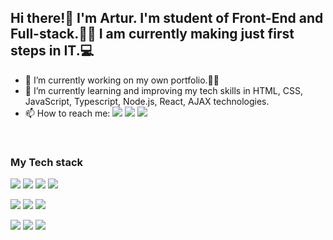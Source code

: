 ## Hi there!👋 I'm Artur. I'm student of Front-End and Full-stack.👨‍🎓 I am currently making just first steps in IT.💻
- 🔭 I’m currently working on my own portfolio.👨‍💻
- 🌱 I’m currently learning and improving my tech skills in HTML, CSS, JavaScript, Typescript, Node.js, React, AJAX technologies.
- 📫 How to reach me: [<img src="https://img.shields.io/badge/Gmail-DCDCDC?style=flat&logo=google&logoColor=B22222&">](mailto:"stoianovart@gmail.com"/ "Gmail") [<img src="https://img.shields.io/badge/Telegram-4682B4?style=flat&logo=telegram&logoColor=white&">](https://t.me/stoianovart/ "Telegram") [<img src="https://img.shields.io/badge/LinkedIn-0A66C2?style=flat&logo=linkedin&logoColor=white&">](https://linkedin.com/in/artur-stoianov/ "LinkedIn")
<br>

### My Tech stack

<img src="https://img.shields.io/badge/HTML-181717?style=flat&logo=html5&logoColor=E34F26&"> <img src="https://img.shields.io/badge/CSS-181717?style=flat&logo=css3&logoColor=1572B6&"> <img src="https://img.shields.io/badge/SCSS-181717?style=flat&logo=sass&logoColor=CC6699&"> <img src="https://img.shields.io/badge/MySQL-181717?style=flat&logo=mysql&logoColor=4479A1&">

<img src="https://img.shields.io/badge/Figma-181717?style=flat&logo=figma&logoColor=B22222&"> <img src="https://img.shields.io/badge/JavaScript-181717?style=flat&logo=javascript&logoColor=gold&"> <img src="https://img.shields.io/badge/React-181717?style=flat&logo=react&logoColor=#61DAFB&">

<img src="https://img.shields.io/badge/Git-181717?style=flat&logo=git&logoColor=F05032&"> <img src="https://img.shields.io/badge/GitHub-181717?style=flat&logo=github&logoColor=ffffff&"> <img src="https://img.shields.io/badge/GitLab-181717?style=flat&logo=gitlab&logoColor=FC6D26&">

<!--
**ArturOdesa/ArturOdesa** is a ✨ _special_ ✨ repository because its `README.md` (this file) appears on your GitHub profile.

Here are some ideas to get you started:

- 🔭 I’m currently working on ...
- 🌱 I’m currently learning ...
- 👯 I’m looking to collaborate on ...
- 🤔 I’m looking for help with ...
- 💬 Ask me about ...
- 📫 How to reach me: ...
- 😄 Pronouns: ...
- ⚡ Fun fact: ...
-->
